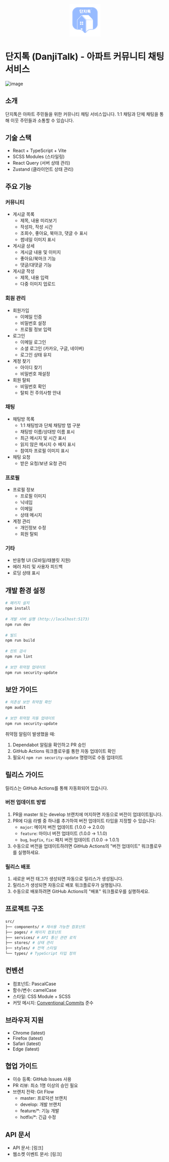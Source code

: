 <p align="center">
  <img src="./src/assets/logo.svg" alt="단지톡 로고" width="100" />
</p>


# 단지톡 (DanjiTalk) - 아파트 커뮤니티 채팅 서비스

![image](https://github.com/user-attachments/assets/2447891f-6d52-4564-9112-c25d8a6bf361)

## 소개
단지톡은 아파트 주민들을 위한 커뮤니티 채팅 서비스입니다. 1:1 채팅과 단체 채팅을 통해 이웃 주민들과 소통할 수 있습니다.

## 기술 스택
- React + TypeScript + Vite
- SCSS Modules (스타일링)
- React Query (서버 상태 관리)
- Zustand (클라이언트 상태 관리)

## 주요 기능

### 커뮤니티
- 게시글 목록
  - 제목, 내용 미리보기
  - 작성자, 작성 시간
  - 조회수, 좋아요, 북마크, 댓글 수 표시
  - 썸네일 이미지 표시
- 게시글 상세
  - 게시글 내용 및 이미지
  - 좋아요/북마크 기능
  - 댓글/대댓글 기능
- 게시글 작성
  - 제목, 내용 입력
  - 다중 이미지 업로드

### 회원 관리
- 회원가입
  - 이메일 인증
  - 비밀번호 설정
  - 프로필 정보 입력
- 로그인
  - 이메일 로그인
  - 소셜 로그인 (카카오, 구글, 네이버)
  - 로그인 상태 유지
- 계정 찾기
  - 아이디 찾기
  - 비밀번호 재설정
- 회원 탈퇴
  - 비밀번호 확인
  - 탈퇴 전 주의사항 안내

### 채팅
- 채팅방 목록
  - 1:1 채팅방과 단체 채팅방 탭 구분
  - 채팅방 이름/상대방 이름 표시
  - 최근 메시지 및 시간 표시
  - 읽지 않은 메시지 수 배지 표시
  - 참여자 프로필 이미지 표시
- 채팅 요청
  - 받은 요청/보낸 요청 관리
  
### 프로필
- 프로필 정보
  - 프로필 이미지
  - 닉네임
  - 이메일
  - 상태 메시지
- 계정 관리
  - 개인정보 수정
  - 회원 탈퇴

### 기타
- 반응형 UI (모바일/태블릿 지원)
- 에러 처리 및 사용자 피드백
- 로딩 상태 표시

## 개발 환경 설정
```bash
# 패키지 설치
npm install

# 개발 서버 실행 (http://localhost:5173)
npm run dev

# 빌드
npm run build

# 린트 검사
npm run lint

# 보안 취약점 업데이트
npm run security-update
```

## 보안 가이드
```bash
# 의존성 보안 취약점 확인
npm audit

# 보안 취약점 자동 업데이트
npm run security-update
```

취약점 알림이 발생했을 때:
1. Dependabot 알림을 확인하고 PR 승인
2. GitHub Actions 워크플로우를 통한 자동 업데이트 확인
3. 필요시 `npm run security-update` 명령어로 수동 업데이트

## 릴리스 가이드
릴리스는 GitHub Actions를 통해 자동화되어 있습니다.

### 버전 업데이트 방법
1. PR을 master 또는 develop 브랜치에 머지하면 자동으로 버전이 업데이트됩니다.
2. PR에 다음 라벨 중 하나를 추가하여 버전 업데이트 타입을 지정할 수 있습니다:
   - `major`: 메이저 버전 업데이트 (1.0.0 → 2.0.0)
   - `feature`: 마이너 버전 업데이트 (1.0.0 → 1.1.0)
   - `bug`, `bugfix`, `fix`: 패치 버전 업데이트 (1.0.0 → 1.0.1)
3. 수동으로 버전을 업데이트하려면 GitHub Actions의 "버전 업데이트" 워크플로우를 실행하세요.

### 릴리스 배포
1. 새로운 버전 태그가 생성되면 자동으로 릴리스가 생성됩니다.
2. 릴리스가 생성되면 자동으로 배포 워크플로우가 실행됩니다.
3. 수동으로 배포하려면 GitHub Actions의 "배포" 워크플로우를 실행하세요.

## 프로젝트 구조

```bash
src/
├── components/ # 재사용 가능한 컴포넌트
├── pages/ # 페이지 컴포넌트
├── services/ # API 통신 관련 로직
├── stores/ # 상태 관리
├── styles/ # 전역 스타일
└── types/ # TypeScript 타입 정의
```

## 컨벤션
- 컴포넌트: PascalCase
- 함수/변수: camelCase
- 스타일: CSS Module + SCSS
- 커밋 메시지: [Conventional Commits](https://www.conventionalcommits.org/en/v1.0.0/) 준수

## 브라우저 지원
- Chrome (latest)
- Firefox (latest)
- Safari (latest)
- Edge (latest)

## 협업 가이드
- 이슈 등록: GitHub Issues 사용
- PR 리뷰: 최소 1명 이상의 승인 필요
- 브랜치 전략: Git Flow
  - master: 프로덕션 브랜치
  - develop: 개발 브랜치
  - feature/*: 기능 개발
  - hotfix/*: 긴급 수정

## API 문서
- API 문서: [링크]
- 웹소켓 이벤트 문서: [링크]
